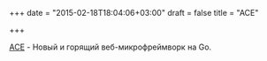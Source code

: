 +++
date = "2015-02-18T18:04:06+03:00"
draft = false
title = "ACE"

+++

<p><a href="https://github.com/plimble/ace">ACE</a>&nbsp;- Новый и горящий веб-микрофреймворк на Go.</p>

